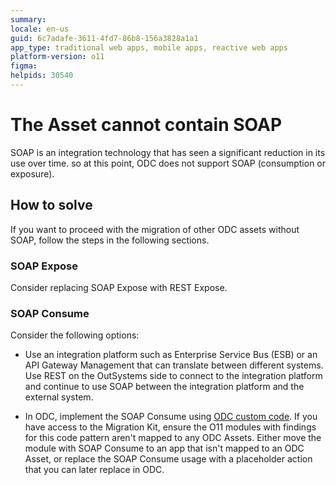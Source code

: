 ```yaml
---
summary: 
locale: en-us
guid: 6c7adafe-3611-4fd7-86b8-156a3828a1a1
app_type: traditional web apps, mobile apps, reactive web apps
platform-version: o11
figma:
helpids: 30540
---
```


# The Asset cannot contain SOAP

SOAP is an integration technology that has seen a significant reduction in its use over time. so at this point, ODC does not support SOAP (consumption or exposure).

## How to solve

If you want to proceed with the migration of other ODC assets without SOAP, follow the steps in the following sections.

### SOAP Expose

Consider replacing SOAP Expose with REST Expose.

### SOAP Consume

Consider the following options:

* Use an integration platform such as Enterprise Service Bus (ESB) or an API Gateway Management that can translate between different systems. Use REST on the OutSystems side to connect to the integration platform and continue to use SOAP between the integration platform and the external system.

* In ODC, implement the SOAP Consume using [ODC custom code](https://success.outsystems.com/documentation/outsystems_developer_cloud/building_apps/extend_your_apps_with_external_logic_using_custom_code/supporting_soap_in_odc/).
If you have access to the Migration Kit, ensure the O11 modules with findings for this code pattern aren't mapped to any ODC Assets. Either move the module with SOAP Consume to an app that isn't mapped to an ODC Asset, or replace the SOAP Consume usage with a placeholder action that you can later replace in ODC.
